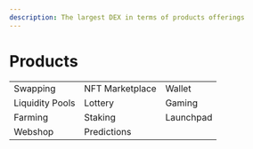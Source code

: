 ```yaml
---
description: The largest DEX in terms of products offerings
---
```


# Products

|                 |                 |           |
| --------------- | --------------- | --------- |
| Swapping        | NFT Marketplace | Wallet    |
| Liquidity Pools | Lottery         | Gaming    |
| Farming         | Staking         | Launchpad |
| Webshop         | Predictions     |           |
